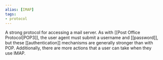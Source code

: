 ```yaml
---
alias: [IMAP]
tags:
- protocol
---
```

A strong protocol for accessing a mail server. As with [[Post Office Protocol|POP3]], the user agent must submit a username and [[password]], but these [[authentication]] mechanisms are generally stronger than with POP. Additionally, there are more actions that a  user can take when they use IMAP.